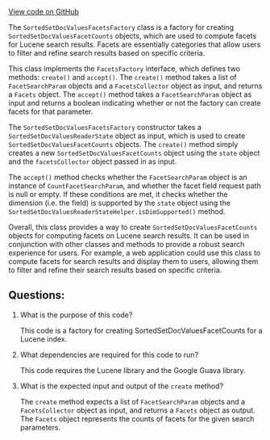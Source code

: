 [View code on GitHub](https://github.com/misbahsy/the-algorithm/src/java/com/twitter/search/core/earlybird/facets/SortedSetDocValuesFacetsFactory.java)

The `SortedSetDocValuesFacetsFactory` class is a factory for creating `SortedSetDocValuesFacetCounts` objects, which are used to compute facets for Lucene search results. Facets are essentially categories that allow users to filter and refine search results based on specific criteria. 

This class implements the `FacetsFactory` interface, which defines two methods: `create()` and `accept()`. The `create()` method takes a list of `FacetSearchParam` objects and a `FacetsCollector` object as input, and returns a `Facets` object. The `accept()` method takes a `FacetSearchParam` object as input and returns a boolean indicating whether or not the factory can create facets for that parameter.

The `SortedSetDocValuesFacetsFactory` constructor takes a `SortedSetDocValuesReaderState` object as input, which is used to create `SortedSetDocValuesFacetCounts` objects. The `create()` method simply creates a new `SortedSetDocValuesFacetCounts` object using the `state` object and the `facetsCollector` object passed in as input.

The `accept()` method checks whether the `FacetSearchParam` object is an instance of `CountFacetSearchParam`, and whether the facet field request path is null or empty. If these conditions are met, it checks whether the dimension (i.e. the field) is supported by the `state` object using the `SortedSetDocValuesReaderStateHelper.isDimSupported()` method.

Overall, this class provides a way to create `SortedSetDocValuesFacetCounts` objects for computing facets on Lucene search results. It can be used in conjunction with other classes and methods to provide a robust search experience for users. For example, a web application could use this class to compute facets for search results and display them to users, allowing them to filter and refine their search results based on specific criteria.
## Questions: 
 1. What is the purpose of this code?
    
    This code is a factory for creating SortedSetDocValuesFacetCounts for a Lucene index.

2. What dependencies are required for this code to run?
    
    This code requires the Lucene library and the Google Guava library.

3. What is the expected input and output of the `create` method?
    
    The `create` method expects a list of `FacetSearchParam` objects and a `FacetsCollector` object as input, and returns a `Facets` object as output. The `Facets` object represents the counts of facets for the given search parameters.